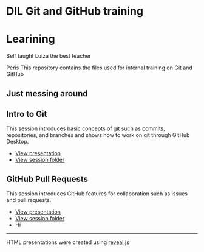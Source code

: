 # DIL Git and GitHub training
# Learining 
Self taught
Luiza the best teacher  

Peris 
This repository contains the files used for internal training on Git and GitHub

## Just messing around

## Intro to Git

This session introduces basic concepts of git such as commits, repositories, and branches and shows how to work on git through GitHub Desktop. 

- [View presentation](https://raw.githack.com/DevInnovationLab/trainings-public/main/git/intro-to-git.html)
- [View session folder](https://github.com/DevInnovationLab/git-training/tree/main/lyrics)

## GitHub Pull Requests

This session introduces GitHub features for collaboration such as issues and pull requests.

- [View presentation](https://raw.githack.com/DevInnovationLab/trainings-public/main/git/pull-request.html)
- [View session folder](https://github.com/DevInnovationLab/git-training/tree/main/texts)
- Hi

---

HTML presentations were created using [reveal.js](https://github.com/hakimel/reveal.js/)


